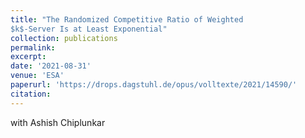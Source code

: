 ```yaml
---
title: "The Randomized Competitive Ratio of Weighted
$k$-Server Is at Least Exponential"
collection: publications
permalink:
excerpt:
date: '2021-08-31'
venue: 'ESA'
paperurl: 'https://drops.dagstuhl.de/opus/volltexte/2021/14590/'
citation: 
---
```

with Ashish Chiplunkar
